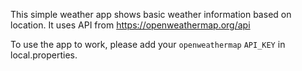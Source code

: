 This simple weather app shows basic weather information based on location. 
It uses API from https://openweathermap.org/api

To use the app to work, please add your `openweathermap` `API_KEY` in local.properties.
